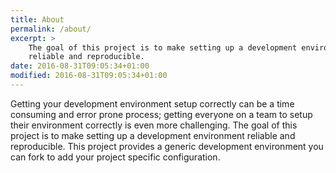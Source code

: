 ```yaml
---
title: About
permalink: /about/
excerpt: >
    The goal of this project is to make setting up a development environment
    reliable and reproducible.
date: 2016-08-31T09:05:34+01:00
modified: 2016-08-31T09:05:34+01:00
---
```


Getting your development environment setup correctly can be a time consuming and
error prone process; getting everyone on a team to setup their environment
correctly is even more challenging. The goal of this project is to make setting
up a development environment reliable and reproducible. This project provides a
generic development environment you can fork to add your project specific
configuration.
